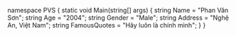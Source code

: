 namespace PVS
  {
        static void Main(string[] args)
        {
            string Name = "Phan Văn Sơn";
            string Age = "2004";
            string Gender = "Male";
            string Address = "Nghệ An, Việt Nam";
            string FamousQuotes = "Hãy luôn là chính mình";
        }
    }
